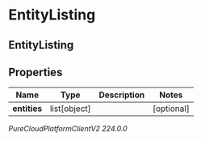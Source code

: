 # EntityListing

## EntityListing

## Properties

|Name | Type | Description | Notes|
|------------ | ------------- | ------------- | -------------|
| **entities** | list[object] |  | [optional] |



_PureCloudPlatformClientV2 224.0.0_
